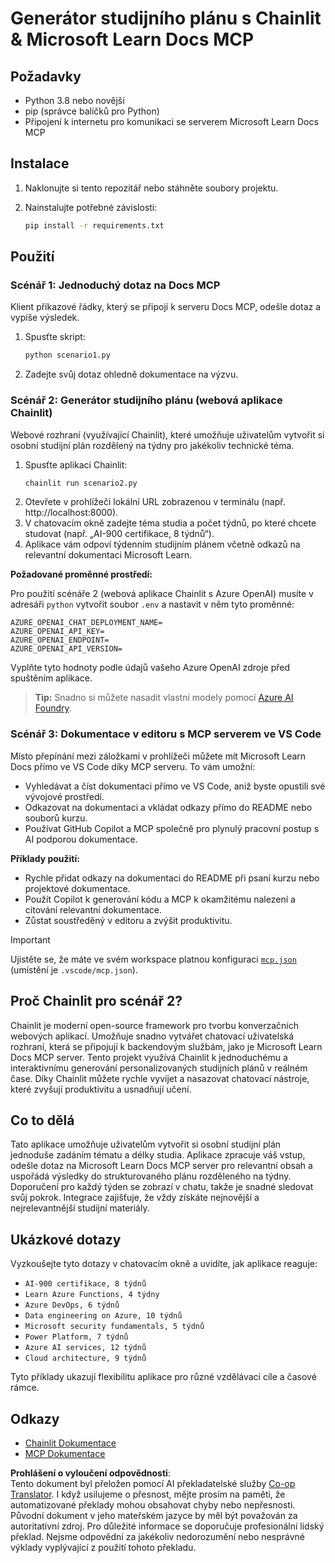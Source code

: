 <!--
CO_OP_TRANSLATOR_METADATA:
{
  "original_hash": "a05fb941810e539147fec53aaadbb6fd",
  "translation_date": "2025-07-14T06:43:32+00:00",
  "source_file": "09-CaseStudy/docs-mcp/solution/python/README.md",
  "language_code": "cs"
}
-->
# Generátor studijního plánu s Chainlit & Microsoft Learn Docs MCP

## Požadavky

- Python 3.8 nebo novější
- pip (správce balíčků pro Python)
- Připojení k internetu pro komunikaci se serverem Microsoft Learn Docs MCP

## Instalace

1. Naklonujte si tento repozitář nebo stáhněte soubory projektu.
2. Nainstalujte potřebné závislosti:

   ```bash
   pip install -r requirements.txt
   ```

## Použití

### Scénář 1: Jednoduchý dotaz na Docs MCP
Klient příkazové řádky, který se připojí k serveru Docs MCP, odešle dotaz a vypíše výsledek.

1. Spusťte skript:
   ```bash
   python scenario1.py
   ```
2. Zadejte svůj dotaz ohledně dokumentace na výzvu.

### Scénář 2: Generátor studijního plánu (webová aplikace Chainlit)
Webové rozhraní (využívající Chainlit), které umožňuje uživatelům vytvořit si osobní studijní plán rozdělený na týdny pro jakékoliv technické téma.

1. Spusťte aplikaci Chainlit:
   ```bash
   chainlit run scenario2.py
   ```
2. Otevřete v prohlížeči lokální URL zobrazenou v terminálu (např. http://localhost:8000).
3. V chatovacím okně zadejte téma studia a počet týdnů, po které chcete studovat (např. „AI-900 certifikace, 8 týdnů“).
4. Aplikace vám odpoví týdenním studijním plánem včetně odkazů na relevantní dokumentaci Microsoft Learn.

**Požadované proměnné prostředí:**

Pro použití scénáře 2 (webová aplikace Chainlit s Azure OpenAI) musíte v adresáři `python` vytvořit soubor `.env` a nastavit v něm tyto proměnné:

```
AZURE_OPENAI_CHAT_DEPLOYMENT_NAME=
AZURE_OPENAI_API_KEY=
AZURE_OPENAI_ENDPOINT=
AZURE_OPENAI_API_VERSION=
```

Vyplňte tyto hodnoty podle údajů vašeho Azure OpenAI zdroje před spuštěním aplikace.

> **Tip:** Snadno si můžete nasadit vlastní modely pomocí [Azure AI Foundry](https://ai.azure.com/).

### Scénář 3: Dokumentace v editoru s MCP serverem ve VS Code

Místo přepínání mezi záložkami v prohlížeči můžete mít Microsoft Learn Docs přímo ve VS Code díky MCP serveru. To vám umožní:
- Vyhledávat a číst dokumentaci přímo ve VS Code, aniž byste opustili své vývojové prostředí.
- Odkazovat na dokumentaci a vkládat odkazy přímo do README nebo souborů kurzu.
- Používat GitHub Copilot a MCP společně pro plynulý pracovní postup s AI podporou dokumentace.

**Příklady použití:**
- Rychle přidat odkazy na dokumentaci do README při psaní kurzu nebo projektové dokumentace.
- Použít Copilot k generování kódu a MCP k okamžitému nalezení a citování relevantní dokumentace.
- Zůstat soustředěný v editoru a zvýšit produktivitu.

> [!IMPORTANT]
> Ujistěte se, že máte ve svém workspace platnou konfiguraci [`mcp.json`](../../../../../../09-CaseStudy/docs-mcp/solution/scenario3/mcp.json) (umístění je `.vscode/mcp.json`).

## Proč Chainlit pro scénář 2?

Chainlit je moderní open-source framework pro tvorbu konverzačních webových aplikací. Umožňuje snadno vytvářet chatovací uživatelská rozhraní, která se připojují k backendovým službám, jako je Microsoft Learn Docs MCP server. Tento projekt využívá Chainlit k jednoduchému a interaktivnímu generování personalizovaných studijních plánů v reálném čase. Díky Chainlit můžete rychle vyvíjet a nasazovat chatovací nástroje, které zvyšují produktivitu a usnadňují učení.

## Co to dělá

Tato aplikace umožňuje uživatelům vytvořit si osobní studijní plán jednoduše zadáním tématu a délky studia. Aplikace zpracuje váš vstup, odešle dotaz na Microsoft Learn Docs MCP server pro relevantní obsah a uspořádá výsledky do strukturovaného plánu rozděleného na týdny. Doporučení pro každý týden se zobrazí v chatu, takže je snadné sledovat svůj pokrok. Integrace zajišťuje, že vždy získáte nejnovější a nejrelevantnější studijní materiály.

## Ukázkové dotazy

Vyzkoušejte tyto dotazy v chatovacím okně a uvidíte, jak aplikace reaguje:

- `AI-900 certifikace, 8 týdnů`
- `Learn Azure Functions, 4 týdny`
- `Azure DevOps, 6 týdnů`
- `Data engineering on Azure, 10 týdnů`
- `Microsoft security fundamentals, 5 týdnů`
- `Power Platform, 7 týdnů`
- `Azure AI services, 12 týdnů`
- `Cloud architecture, 9 týdnů`

Tyto příklady ukazují flexibilitu aplikace pro různé vzdělávací cíle a časové rámce.

## Odkazy

- [Chainlit Dokumentace](https://docs.chainlit.io/)
- [MCP Dokumentace](https://github.com/MicrosoftDocs/mcp)

**Prohlášení o vyloučení odpovědnosti**:  
Tento dokument byl přeložen pomocí AI překladatelské služby [Co-op Translator](https://github.com/Azure/co-op-translator). I když usilujeme o přesnost, mějte prosím na paměti, že automatizované překlady mohou obsahovat chyby nebo nepřesnosti. Původní dokument v jeho mateřském jazyce by měl být považován za autoritativní zdroj. Pro důležité informace se doporučuje profesionální lidský překlad. Nejsme odpovědní za jakékoliv nedorozumění nebo nesprávné výklady vyplývající z použití tohoto překladu.